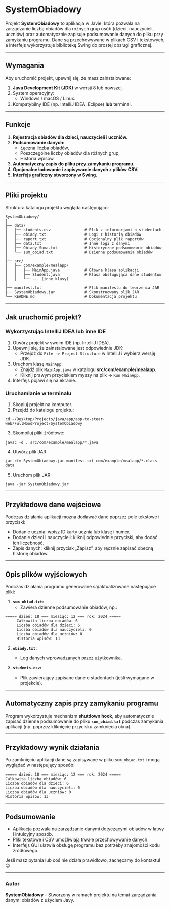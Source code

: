 # **SystemObiadowy**
Projekt **SystemObiadowy** to aplikacja w Javie, która pozwala na zarządzanie liczbą obiadów dla różnych grup osób (dzieci, nauczycieli, uczniów) oraz automatycznie zapisuje podsumowanie danych do pliku przy zamykaniu programu. Dane są przechowywane w plikach CSV i tekstowych, a interfejs wykorzystuje bibliotekę Swing do prostej obsługi graficznej.

---

## **Wymagania**
Aby uruchomić projekt, upewnij się, że masz zainstalowane:
1. **Java Development Kit (JDK)** w wersji 8 lub nowszej.
2. System operacyjny:
    - Windows / macOS / Linux.
3. Kompatybilny IDE (np. IntelliJ IDEA, Eclipse) **lub** terminal.

---

## **Funkcje**
1. **Rejestracja obiadów dla dzieci, nauczycieli i uczniów.**
2. **Podsumowanie danych:**
    - Łączna liczba obiadów,
    - Poszczególne liczby obiadów dla różnych grup,
    - Historia wpisów.
3. **Automatyczny zapis do pliku przy zamykaniu programu.**
4. **Opcjonalne ładowanie i zapisywanie danych z plików CSV.**
5. **Interfejs graficzny stworzony w Swing.**

---

## **Pliki projektu**
Struktura katalogu projektu wygląda następująco:

```
SystemObiadowy/
│
├── data/
│   ├── students.csv               # Plik z informacjami o studentach
│   ├── obiady.txt                 # Logi z historią obiadów
│   ├── raport.txt                 # Opcjonalny plik raportów
│   ├── data.txt                   # Inne logi z danymi
│   ├── Obiady_Suma.txt            # Historyczne podsumowanie obiadów
│   └── sum_obiad.txt              # Dzienne podsumowania obiadów
│
├── src/
│   ├── com/example/mealapp/
│   │   ├── MainApp.java           # Główna klasa aplikacji
│   │   ├── Student.java           # Klasa obsługująca dane studentów
│   │   └── ... (inne klasy)
│
├── manifest.txt                   # Plik manifestu do tworzenia JAR
├── SystemObiadowy.jar             # Skonstruowany plik JAR
└── README.md                      # Dokumentacja projektu
```

---

## **Jak uruchomić projekt?**

### **Wykorzystując IntelliJ IDEA lub inne IDE**
1. Otwórz projekt w swoim IDE (np. IntelliJ IDEA).
2. Upewnij się, że zainstalowane jest odpowiednie JDK:
    - Przejdź do `File -> Project Structure` w IntelliJ i wybierz wersję JDK.
3. Uruchom klasę `MainApp`:
    - Znajdź plik `MainApp.java` w katalogu **src/com/example/mealapp**.
    - Kliknij prawym przyciskiem myszy na plik → `Run MainApp`.
4. Interfejs pojawi się na ekranie.

### **Uruchamianie w terminalu**
1. Skopiuj projekt na komputer.
2. Przejdź do katalogu projektu:
```shell script
cd ~/Desktop/Projects/java/app/app-to-stear-web/FullMoodProject/SystemObiadowy
```
3. Skompiluj pliki źródłowe:
```shell script
javac -d . src/com/example/mealapp/*.java
```
4. Utwórz plik JAR:
```shell script
jar cfm SystemObiadowy.jar manifest.txt com/example/mealapp/*.class data
```
5. Uruchom plik JAR:
```shell script
java -jar SystemObiadowy.jar
```

---

## **Przykładowe dane wejściowe**
Podczas działania aplikacji można dodawać dane poprzez pole tekstowe i przyciski:

- Dodanie ucznia: wpisz ID karty ucznia lub klasę i numer.
- Dodanie dzieci i nauczycieli: kliknij odpowiednie przyciski, aby dodać ich liczebność.
- Zapis danych: kliknij przycisk „Zapisz”, aby ręcznie zapisać obecną historię obiadów.

---

## **Opis plików wyjściowych**
Podczas działania programu generowane są/aktualizowane następujące pliki:

1. **`sum_obiad.txt`:**
    - Zawiera dzienne podsumowanie obiadów, np.:
```
===== dzień: 18 === miesiąc: 12 === rok: 2024 =====
     Całkowita liczba obiadów: 6
     Liczba obiadów dla dzieci: 6
     Liczba obiadów dla nauczycieli: 0
     Liczba obiadów dla uczniów: 0
     Historia wpisów: 13
```

2. **`obiady.txt`:**
    - Log danych wprowadzanych przez użytkownika.

3. **`students.csv`:**
    - Plik zawierający zapisane dane o studentach (jeśli wymagane w projekcie).

---

## **Automatyczny zapis przy zamykaniu programu**
Program wykorzystuje mechanizm **shutdown hook**, aby automatycznie zapisać dzienne podsumowanie do pliku **`sum_obiad.txt`** podczas zamykania aplikacji (np. poprzez kliknięcie przycisku zamknięcia okna).

---

## **Przykładowy wynik działania**
Po zamknięciu aplikacji dane są zapisywane w pliku `sum_obiad.txt` i mogą wyglądać w następujący sposób:

```
===== dzień: 18 === miesiąc: 12 === rok: 2024 =====
Całkowita liczba obiadów: 6
Liczba obiadów dla dzieci: 6
Liczba obiadów dla nauczycieli: 0
Liczba obiadów dla uczniów: 0
Historia wpisów: 13
```

---

## **Podsumowanie**
- Aplikacja pozwala na zarządzanie danymi dotyczącymi obiadów w łatwy i intuicyjny sposób.
- Pliki tekstowe i CSV umożliwiają trwałe przechowywanie danych.
- Interfejs GUI ułatwia obsługę programu bez potrzeby znajomości kodu źródłowego.

Jeśli masz pytania lub coś nie działa prawidłowo, zachęcamy do kontaktu! 😊

--- 

### **Autor**
**SystemObiadowy** – Stworzony w ramach projektu na temat zarządzania danymi obiadów z użyciem Javy.
